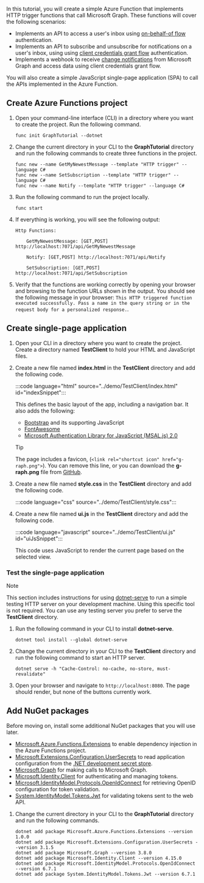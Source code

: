 <!-- markdownlint-disable MD002 MD041 -->

In this tutorial, you will create a simple Azure Function that implements HTTP trigger functions that call Microsoft Graph. These functions will cover the following scenarios:

- Implements an API to access a user's inbox using [on-behalf-of flow](https://docs.microsoft.com/azure/active-directory/develop/v2-oauth2-on-behalf-of-flow) authentication.
- Implements an API to subscribe and unsubscribe for notifications on a user's inbox, using using [client credentials grant flow](https://docs.microsoft.com/azure/active-directory/develop/v2-oauth2-client-creds-grant-flow) authentication.
- Implements a webhook to receive [change notifications](https://docs.microsoft.com/graph/webhooks) from Microsoft Graph and access data using client credentials grant flow.

You will also create a simple JavaScript single-page application (SPA) to call the APIs implemented in the Azure Function.

## Create Azure Functions project

1. Open your command-line interface (CLI) in a directory where you want to create the project. Run the following command.

    ```Shell
    func init GraphTutorial --dotnet
    ```

1. Change the current directory in your CLI to the **GraphTutorial** directory and run the following commands to create three functions in the project.

    ```Shell
    func new --name GetMyNewestMessage --template "HTTP trigger" --language C#
    func new --name SetSubscription --template "HTTP trigger" --language C#
    func new --name Notify --template "HTTP trigger" --language C#
    ```

1. Run the following command to run the project locally.

    ```Shell
    func start
    ```

1. If everything is working, you will see the following output:

    ```Shell
    Http Functions:

        GetMyNewestMessage: [GET,POST] http://localhost:7071/api/GetMyNewestMessage

        Notify: [GET,POST] http://localhost:7071/api/Notify

        SetSubscription: [GET,POST] http://localhost:7071/api/SetSubscription
    ```

1. Verify that the functions are working correctly by opening your browser and browsing to the function URLs shown in the output. You should see the following message in your browser: `This HTTP triggered function executed successfully. Pass a name in the query string or in the request body for a personalized response.`.

## Create single-page application

1. Open your CLI in a directory where you want to create the project. Create a directory named **TestClient** to hold your HTML and JavaScript files.

1. Create a new file named **index.html** in the **TestClient** directory and add the following code.

    :::code language="html" source="../demo/TestClient/index.html" id="indexSnippet":::

    This defines the basic layout of the app, including a navigation bar. It also adds the following:

    - [Bootstrap](https://getbootstrap.com/) and its supporting JavaScript
    - [FontAwesome](https://fontawesome.com/)
    - [Microsoft Authentication Library for JavaScript (MSAL.js) 2.0](https://github.com/AzureAD/microsoft-authentication-library-for-js/tree/dev/lib/msal-browser)

    > [!TIP]
    > The page includes a favicon, (`<link rel="shortcut icon" href="g-raph.png">`). You can remove this line, or you can download the **g-raph.png** file from [GitHub](https://github.com/microsoftgraph/g-raph).

1. Create a new file named **style.css** in the **TestClient** directory and add the following code.

    :::code language="css" source="../demo/TestClient/style.css":::

1. Create a new file named **ui.js** in the **TestClient** directory and add the following code.

    :::code language="javascript" source="../demo/TestClient/ui.js" id="uiJsSnippet":::

    This code uses JavaScript to render the current page based on the selected view.

### Test the single-page application

> [!NOTE]
> This section includes instructions for using [dotnet-serve](https://github.com/natemcmaster/dotnet-serve) to run a simple testing HTTP server on your development machine. Using this specific tool is not required. You can use any testing server you prefer to serve the **TestClient** directory.

1. Run the following command in your CLI to install **dotnet-serve**.

    ```Shell
    dotnet tool install --global dotnet-serve
    ```

1. Change the current directory in your CLI to the **TestClient** directory and run the following command to start an HTTP server.

    ```Shell
    dotnet serve -h "Cache-Control: no-cache, no-store, must-revalidate"
    ```

1. Open your browser and navigate to `http://localhost:8080`. The page should render, but none of the buttons currently work.

## Add NuGet packages

Before moving on, install some additional NuGet packages that you will use later.

- [Microsoft.Azure.Functions.Extensions](https://www.nuget.org/packages/Microsoft.Azure.Functions.Extensions) to enable dependency injection in the Azure Functions project.
- [Microsoft.Extensions.Configuration.UserSecrets](https://www.nuget.org/packages/Microsoft.Extensions.Configuration.UserSecrets) to read application configuration from the [.NET development secret store](https://docs.microsoft.com/aspnet/core/security/app-secrets).
- [Microsoft.Graph](https://www.nuget.org/packages/Microsoft.Graph/) for making calls to Microsoft Graph.
- [Microsoft.Identity.Client](https://www.nuget.org/packages/Microsoft.Identity.Client/) for authenticating and managing tokens.
- [Microsoft.IdentityModel.Protocols.OpenIdConnect](https://www.nuget.org/packages/Microsoft.IdentityModel.Protocols.OpenIdConnect) for retrieving OpenID configuration for token validation.
- [System.IdentityModel.Tokens.Jwt](https://www.nuget.org/packages/System.IdentityModel.Tokens.Jwt) for validating tokens sent to the web API.

1. Change the current directory in your CLI to the **GraphTutorial** directory and run the following commands.

    ```Shell
    dotnet add package Microsoft.Azure.Functions.Extensions --version 1.0.0
    dotnet add package Microsoft.Extensions.Configuration.UserSecrets --version 3.1.5
    dotnet add package Microsoft.Graph --version 3.8.0
    dotnet add package Microsoft.Identity.Client --version 4.15.0
    dotnet add package Microsoft.IdentityModel.Protocols.OpenIdConnect --version 6.7.1
    dotnet add package System.IdentityModel.Tokens.Jwt --version 6.7.1
    ```
